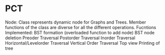 # PCT
Node: Class represents dynamic node for Graphs and Trees. Member functions of the class are diverse for all the different operations.
Fucntions Implemented:
BST formation (overloaded function to add node)
BST node deletion
Preoder Traversal
Postorder Traversal
Inorder Traversal
Horizontal/Levelorder Traversal
Vertical Order Traversal
Top view Printing of tree
